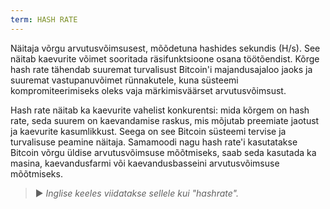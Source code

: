 ```yaml
---
term: HASH RATE
---
```


Näitaja võrgu arvutusvõimsusest, mõõdetuna hashides sekundis (H/s). See näitab kaevurite võimet sooritada räsifunktsioone osana töötõendist. Kõrge hash rate tähendab suuremat turvalisust Bitcoin'i majandusajaloo jaoks ja suuremat vastupanuvõimet rünnakutele, kuna süsteemi kompromiteerimiseks oleks vaja märkimisväärset arvutusvõimsust.

Hash rate näitab ka kaevurite vahelist konkurentsi: mida kõrgem on hash rate, seda suurem on kaevandamise raskus, mis mõjutab preemiate jaotust ja kaevurite kasumlikkust. Seega on see Bitcoin süsteemi tervise ja turvalisuse peamine näitaja. Samamoodi nagu hash rate'i kasutatakse Bitcoin võrgu üldise arvutusvõimsuse mõõtmiseks, saab seda kasutada ka masina, kaevandusfarmi või kaevandusbasseini arvutusvõimsuse mõõtmiseks.

> ► *Inglise keeles viidatakse sellele kui "hashrate".*